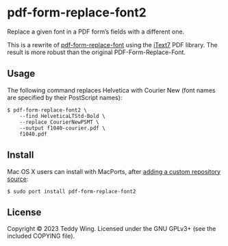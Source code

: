 pdf-form-replace-font2
======================

Replace a given font in a PDF form’s fields with a different one.

This is a rewrite of [pdf-form-replace-font] using the [iText7] PDF library. The
result is more robust than the original PDF-Form-Replace-Font.


## Usage
The following command replaces Helvetica with Courier New (font names are
specified by their PostScript names):

	$ pdf-form-replace-font2 \
		--find HelveticaLTStd-Bold \
		--replace CourierNewPSMT \
		--output f1040-courier.pdf \
		f1040.pdf


## Install
Mac OS X users can install with MacPorts, after [adding a custom repository
source][teddywing ports repository]:

	$ sudo port install pdf-form-replace-font2


[teddywing ports repository]: https://github.com/teddywing/macports-ports#adding-this-repository-source


## License
Copyright © 2023 Teddy Wing. Licensed under the GNU GPLv3+ (see the included
COPYING file).


[pdf-form-replace-font]: https://github.com/teddywing/pdf-form-replace-font/
[iText7]: https://itextpdf.com/
